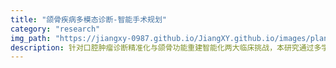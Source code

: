 ```yaml
---
title: "颌骨疾病多模态诊断-智能手术规划"
category: "research"
img_path: "https://jiangxy-0987.github.io/JiangXY.github.io/images/planing.jpg"
description: 针对口腔肿瘤诊断精准化与颌骨功能重建智能化两大临床挑战，本研究通过多学科交叉创新构建了人工智能驱动的口腔颌面诊疗技术体系。在肿瘤精准诊断领域，突破多模态影像数据融合技术瓶颈，集成影像组学与深度学习算法，首创“CT/CBCT/MRI多源影像智能融合系统”，开发出具有亚毫米级精度的颌面结构自动分割技术（分割精度97.8%）和良恶性智能鉴别模型（诊断准确率90.36%），显著提升病灶定位与诊断效能，相关成果发表于《IEEE Transactions on Medical Imaging》等顶刊并获评“国际先进水平”。针对复杂颌骨重建难题，创新融合三维头影测量、动态轨迹追踪与机器学习技术，构建多维特征分析模型，攻克跨中线大范围缺损的智能重建规划技术，实现无参照条件下的颌骨特征点智能还原与功能重建方案生成，该突破性方法获科技部官网专题报道，为口腔颌面外科提供从精准诊断到智能重建的闭环解决方案。通过“产-学-研-医”协同创新机制，成功将多模态影像解析、智能决策算法与临床诊疗装备深度整合，推动口腔肿瘤诊疗体系向数字化、智能化方向转型升级。
---
```

